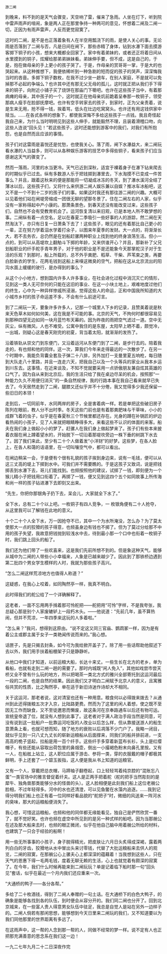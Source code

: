    游二闸 

   到晚来，料不到的是天气会骤变，天空响了雷，催来了急雨。人坐在灯下，听到院中雷声雨声的喧闹，象是两人正在那里争持一种两可的意见，怀想着二闸及二闸一切，正因为有雨声雷声，人反而更觉寂寞了。

   这时的二闸，是不是也正落着象有人在半空用瓢浇下的雨，是使人关心的事。无论雨是否落到了二闸与否，凡是日间在闸下，那些赤精了身体，钻到水瀑下面去摸游客掷下铜子的小孩，想来大概都全回家了。家中有着弟妹的，或者还正将着日间从水里摸到的铜子，炫耀给那弟弟妹妹看。弟妹伸手要，但不成，这是自己的，于是，抱在做母亲的手上更小的孩子哭了。于是，作母亲的赏哥哥一掌，于是大的也哭起来。从这种推想下，我便依稀听到一种急剧的短而促的孩子的哭声，深深悔我当时的吝啬。多掷下铜子数枚，在我不过少坐一趟车，在别人家庭，不是就可以免掉那不必起的争端么？也许其中还有那无父无母的孤儿，这时就正把从我们手下得来的铜子，向附近小铺子买了烧饼在那庙门下嚼吧。也许在这些孩子当中，有着那病瘫的母亲，其中孩子的一个，这时就正在他母亲炕前跪着呈奉那一枚铜子，领受那病人瘦手在脸部抚摩吧。也许有空手转家去的孩子，到家时，正为父亲责着，说是生来无用，抢不得一钱，挨着骂，低头在灶边吃窝窝头。也许还有用这钱供家中赎当。……在各式各样的想象下，都使我深悔不多给这些孩子一点钱。我且奇怪起我自己来，为什么当时明明见到这些人伸手，就能毅然不理，且装着滑稽口吻，向这些人连说“回头见！”若这些孩子，这时还能想到游客中的我们，对我们有所抱怨，也是自然而且应该的事情。

   孩子们对这雷雨是喜悦还是忧愁，也使我关心。落了雨，闸下水瀑益大，来二闸玩看水瀑的人当益多，则可以从各种娱乐游客的技艺中多得些铜子，看来孩子们应当感谢这天气的骤变了。

   然而一落雨，河里的水当更冷。天气已近到深秋，适宜于裸着身子在瀑下钻来爬去的时期似乎已过去。纵有多数游人乐于把钱掷到瀑里去，下水淘摸不已变成一件苦事么？并且，跟着这秋来的便是那能将一切凝成冰冻的冬天，到了瀑水溪河全结了薄冰以后，这些孩子们，又将什么来供游二闸人娱乐兼以自娱？推冰车冰船吧，这又不是一个不到十二岁的孩子们的事。如果这时我还有那往游二闸的兴趣。大概可以见着他们站在闸堤旁缩成一团很无聊的望那冬景了。住在二闸左右的人家，似乎没有一家称得起中产小康的。那萧条景色，到春天还没有能改变过来，这些孩子们，自然也不会有受教育机会了。运河恢复清以来旧观，已是本地人所不敢梦想的事。二闸纵有着一点空名，足以在春夏二季吸引一些好事的人的游踪，然二闸在天然淘汰下，亦只有日复一日萧条下去了！这些孩子，眼见的还有着那比自己更小的一辈，正在努力学着泅水学着打氽子，以图来年夏季的发财。大一点的，将渐渐长大，若不去务农，总仍然是在划船赶骡两种职业上找到他的终身浪荡生活。但小一点的，到可以从高堤坎上翻觔斗下掷的年龄，又来供谁开心？并且，那新补了父兄划船职业的纤手舵手青年男子，对于他的职业是不是还能象今天那掌舵汉子对于生活的乐观？到那时，船上所载的，总不外乎粪肥、稻草、干柴、芦苇束之类，再要白脸新衣的学生，花两毛钱到这船上来嗅这微臭的空气，把船在这从北京流出的阳沟水面上缓缓的驶行，是办得到的事么？

   从这个小小地方，想到国内许多人许多事业，在社会进化过程中消沉灭亡的情形，见到这一类人无可奈何的只能在这旧的事业、在这一小块土地上，艰难地度过他们的终生，心中为一种异样惨戚所浸溺，觉得这些人的命运，正和中国我所知道的大小城市乡村的孩子命运差不多，不会有什么前途可言。

   到了二闸玩一天，要象许多许多人，记那一个城里人下乡的记录，且赞美着说是秋来天色草木如何如何美，这在我是不可能的事。北京的天气，不拘何时都很容易见到那种四望无边如同一块月蓝竹布天幕的。因为昨夜的雨把空气滤过一道。空中无灰尘，纵有微风，人也不难受。公寓中我住的是东屋，太阳早上晒不着，颇觉冷，一出城，则疑心这是春天刚完的初夏，背当着太阳，就渐渐的发热了。

   沿着铁轨从崇文门到东便门，又沿着运河从东便门到了二闸，是步行去的。陪着我走的，有也频和他的同伴。这一次，算我们今年来走得最远的一次散步了。在另一个时期中，我能负背囊全套及子弹二十八排，另外加打一支曼里夏五响枪，每日随到大队走八十里路，并且一连走六天，把我自己以及一个头等兵的家业从我本乡运到川东去。这事情，在近来谈及，不知不觉就要采用一点骄傲朋友兼自炫其英雄的口气了。因为自从来到北京后，我的生活只给了我在桌边尽呆的机会，按照那“一种能力久久不用便归消灭”的一条自然规律，我的行路本事在我自己看来就早已失去了。今天居然走到了二闸，腿膝又还似乎并不十分倦，我又觉得多少我还保留一些旧日的本领！

   走到后，一切同前年，水同两岸的房子，全是害着病一样。若是单把这些破旧房子陈列在眼前，教人分不出时季。冬天这些门前也是有着那粪肥味与干草味，小小的成群飞着的虫子，似乎是在春夏秋三个节候里都还存在。光身的蹲在补锅匠的炉边看热闹的小孩子，见了人来就把眼睛睁得多大，来看这些不认识的体面的来客。船夫在我们身上做起小小的梦了。赶骡人在我们身上做起梦来了。孩子们有些本来披着衣服在闸上蹲着望水的，开始脱下一切沿着那堤坎旁边一株下垂的树跳下水去了。因了我们来此，至少有二十个人做着发“小洋财”的好梦。这些梦，在各人脸上，在各人和蔼的话语里，在一切叫嚷空气中，都可以看出。

   在闸边稍呆一会，于是便有个很有礼貌的孩子挨到身边来，说有一毛钱，便可以从这三丈高的堤上下掷到水中。可我们并不需要瞧的。于是这孩子又致词，说是把钱掷丢到水瀑下去，哥儿们能找到。也频按照他的建议，试掷了一钱，即刻便为一个猴儿精小子把钱用口衔着了。再掷了一钱，便又见到这四个五个如同故事上所传海和尚一样的孩子钻进瀑下去即刻又出来。

   “先生，你把你那银角子扔下去，呆会儿，大家就全下水了。” 

   全下水，总有二十个以上吧。一枚铜子有四人竞争，一 枚银角便有二十人抢夺，从这里我可以了解钱在此地的意义。 

   十个二十个人全下水，万一因抢夺不已，其中一个为水所淹没，怎么办？为了莫太使那大一点的狡猾的孩子得意，也频虽身边有钱也不掷了。但为了莫过分给那不中用的孩子失望，我故意把钱抛到较浅水中去，待到最小那一个口中也衔着一枚铜子时，我们跳上回头的船了。 

   我们还为他们带了一些欢喜来，这是我们先前所想不到的。但是象这种天气，能够从城中为二闸的人带些小小幸福来，人象是已越来越少了。因此到了那铁桥边遇到第二批四个男女学生模样的人时，我就为那些孩子高兴。 

   “怎么二闸这样荒凉地方也值得人称道？” 

   这疑惑，在我心上咬着，如同陶然亭一样，我真不明白。 

   此时得我们的舵公给了一个详确解释了。 

   这老者，一面不忘用两手掯着那可怜舵把——舵把用“可怜”字样，不是我夸张，我总疑心那是别个人家废辘轳上一段朽木头。——他说道：“先前几年，虽不算热闹，但并不荒凉，一年四季来这玩的人多着啦。”

   “怎么来？”我问，想得到这原由。“说不定这又同三官庙、鹦鹉冢一样，因为是有着公主或郡主属于女子一类艳闻传说而来的。”我心想。 

   话匣子，先是只揭去封条，如今可为我给掀开盖子了。除了用一些话帮助他叙述下去以外，我们用手扶着船棚架子只是静静听。 

   从他口中我们才知道，以前运粮大船，长达十来丈。一些生长在北方的老乡，单为看船，也就有走到二闸一趟的需要了。那时内城既“闲人免入”，其他如戏尝市尝天桥又全不曾有什么玩的地方，所以把喝茶一类北方式的雅兴全部寄托到这运河最后一段的二闸，也是自然的结果。因此我们又才明白二闸赋予北京人的意义，且寓雅俗共赏的性质，比之陶然亭，单在适于新旧诗迷作诗却大不相同。

   关于这运河，那老者说，这对清室也还有一种用意。粮食何以必得拨来拨去？从通州到此还得拨粮五次才入京，比陆路更费。然而为了这里的闲人着想，使之既不至因无工作而缺食，又不至徒邀恩而懒废，故这条河在京奉路通车以后还有物可运。宣统皇帝退了位，就没有人想到此事了。这老者对于满人政治手段当然是同意，可没有说到这一批船户一批靠运河吃饭的人改业以后怎么样，但从靠接送游人的船生意萧条上看，也就可想而知，随了地方的衰败以后凋落不少门户了。我略一闭目，就似乎见到一只八丈九丈长的崭新运粮船从后面撑来，同我们的船并排前进，一支高高的桅子竖起，拉船是用一百个纤手。这些纤手多穿着新蓝布长衫，头上是红缨帽子，有些还能从容取出荷包里的鼻烟壶，倒出一小撮褐色粉末向鼻孔里按。又有一人，在船舷上站立，这人职位应属于游击、参将一类，穿的衣服戴的帽子都极其鲜明，手上还套了一个碧玉扳指，这人便是我从书上知道的运粮官。

   又有一个人，穿戴把总衣帽，马蹄袖子翻卷起，口上轻轻骂着纯京腔的“混账忘八蛋”一类官场中的雅言督促着纤夫。这人是正两手把着舵（舵的把手当然彫刻的是犀牛、独角兽那类能够分水的怪兽的头）。这人脸相便是此刻我们船上这位老艄公脸相，不过年轻得多。河中的水也还清澄，可以见鱼鳖在水藻内追逐。……我到记得分明我们船上也正有着一位同样好看品貌的“舵把子”时，微细的风送来一阵河水的臭味，那大的运粮船便消失了。

   我心想，可惜这运粮船，也频和他的同伴都无缘能看见，独自己是俨然欣赏一番了，就不觉好笑。也许也频在虚空中所见到的是另一种式样的船吧。因为当那艄公在述及那大船来去时，也频的眼正微闭，似乎在他自己脑中用着艄公所给的材料，也建筑了一只合于经验的船啊！

   用一些无所事事的小孩子，身子脱得精光，把皮肤让六月日头炙得成深褐，露着两列白白的牙齿，狡猾地从水中冒出头来讨零钱，代替了大批运粮船来去供人的观览，二闸的寂寞，在那艄公心上骡夫心上都深深的蕴藉着！当我想到这些人，只在天气的恩惠下得一毛两毛钱，度着无聊无赖的生活，心上也就觉着有颇深的寂寞了。在今年，我们什么时候再能来到二闸玩玩？单是记着临下船时那一句“回头见”套话，似乎在最近一个月内我们还应重来一次。

   “大通桥的鸭子——各分各帮。” 

   多给了二十枚酒钱，得到了二闸人奉赠的一句土话。在大通桥下的白色大鸭子，的确象是能够各找到各的队伍，到时便会从容分开的。我们同二闸也分开了。回到北京城来，在一些富人贵人得意男女队伍中驻足，我总是自觉人是站在另外一边样子的。二闸人倘若有那闲思想，能够想到今天日里来二闸玩的我们，又不知道要以为我们同他那里的世界距离有多远了。

   在这雨声中，这一帮的人念到那一帮的人，同做不经常的梦一样。说不定有人也正把那充满善意的思念系在我们这一边！ 

   一九二七年九月二十二日深夜作完 

